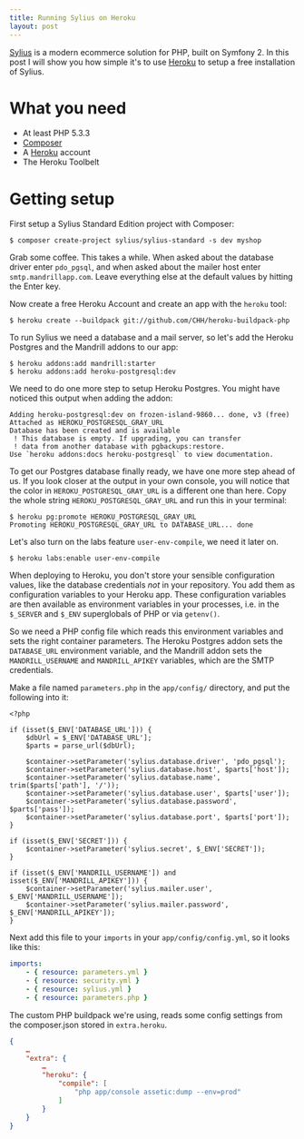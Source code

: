 ```yaml
---
title: Running Sylius on Heroku
layout: post
---
```

[Sylius](http://sylius.org) is a modern ecommerce solution for PHP,
built on Symfony 2. In this post I will show you how simple it's to
use [Heroku](http://heroku.com) to setup a free installation of Sylius.

# What you need

* At least PHP 5.3.3
* [Composer](http://getcomposer.org)
* A [Heroku](http://heroku.com) account
* The Heroku Toolbelt

# Getting setup

First setup a Sylius Standard Edition project with Composer:

    $ composer create-project sylius/sylius-standard -s dev myshop

Grab some coffee. This takes a while. When asked about the database
driver enter `pdo_pgsql`, and when asked about the mailer host enter
`smtp.mandrillapp.com`. Leave everything else at the default values by
hitting the Enter key.

Now create a free Heroku Account and create an app with the `heroku`
tool:

    $ heroku create --buildpack git://github.com/CHH/heroku-buildpack-php

To run Sylius we need a database and a mail server, so let's add the
Heroku Postgres and the Mandrill addons to our app:

    $ heroku addons:add mandrill:starter
    $ heroku addons:add heroku-postgresql:dev

We need to do one more step to setup Heroku Postgres. You might have
noticed this output when adding the addon:

```
Adding heroku-postgresql:dev on frozen-island-9860... done, v3 (free)
Attached as HEROKU_POSTGRESQL_GRAY_URL
Database has been created and is available
 ! This database is empty. If upgrading, you can transfer
 ! data from another database with pgbackups:restore.
Use `heroku addons:docs heroku-postgresql` to view documentation.
```

To get our Postgres database finally ready, we have one more step ahead
of us. If you look closer at the output in your own console,
you will notice that the color in `HEROKU_POSTGRESQL_GRAY_URL` is a
different one than here. Copy the whole string `HEROKU_POSTGRESQL_GRAY_URL` and 
run this in your terminal:

    $ heroku pg:promote HEROKU_POSTGRESQL_GRAY_URL
    Promoting HEROKU_POSTGRESQL_GRAY_URL to DATABASE_URL... done

Let's also turn on the labs feature `user-env-compile`, we need it later
on.

    $ heroku labs:enable user-env-compile

When deploying to Heroku, you don't store your sensible configuration
values, like the database credentials _not_ in your repository. You add
them as configuration variables to your Heroku app. These configuration
variables are then available as environment variables in your processes,
i.e. in the `$_SERVER` and `$_ENV` superglobals of PHP or via
`getenv()`.

So we need a PHP config file which reads this environment variables and 
sets the right container parameters. The Heroku Postgres addon sets the
`DATABASE_URL` environment variable, and the Mandrill addon sets the
`MANDRILL_USERNAME` and `MANDRILL_APIKEY` variables, which are the SMTP
credentials.

Make a file named `parameters.php` in the `app/config/` directory,
and put the following into it:

```
<?php

if (isset($_ENV['DATABASE_URL'])) {
    $dbUrl = $_ENV['DATABASE_URL'];
    $parts = parse_url($dbUrl);

    $container->setParameter('sylius.database.driver', 'pdo_pgsql');
    $container->setParameter('sylius.database.host', $parts['host']);
    $container->setParameter('sylius.database.name', trim($parts['path'], '/'));
    $container->setParameter('sylius.database.user', $parts['user']);
    $container->setParameter('sylius.database.password', $parts['pass']);
    $container->setParameter('sylius.database.port', $parts['port']);
}

if (isset($_ENV['SECRET'])) {
    $container->setParameter('sylius.secret', $_ENV['SECRET']);
}

if (isset($_ENV['MANDRILL_USERNAME']) and isset($_ENV['MANDRILL_APIKEY'])) {
    $container->setParameter('sylius.mailer.user', $_ENV['MANDRILL_USERNAME']);
    $container->setParameter('sylius.mailer.password', $_ENV['MANDRILL_APIKEY']);
}
```

Next add this file to your `imports` in your `app/config/config.yml`, so
it looks like this:

```yaml
imports:
    - { resource: parameters.yml }
    - { resource: security.yml }
    - { resource: sylius.yml }
    - { resource: parameters.php }
```

The custom PHP buildpack we're using, reads some config settings from
the composer.json stored in `extra.heroku`.

```json
{
    …
    "extra": {
        …
        "heroku": {
            "compile": [
                "php app/console assetic:dump --env=prod"
            ]
        }
    }
}
```
